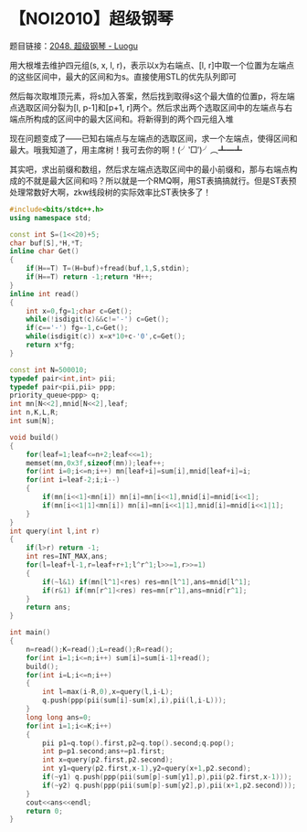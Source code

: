 # 【NOI2010】超级钢琴

题目链接：[2048. 超级钢琴  -  Luogu](https://www.luogu.org/problemnew/show/P2048)

用大根堆去维护四元组(s, x, l, r)，表示以x为右端点、\[l, r\]中取一个位置为左端点的这些区间中，最大的区间和为s。直接使用STL的优先队列即可

然后每次取堆顶元素，将s加入答案，然后找到取得s这个最大值的位置p，将左端点选取区间分裂为\[l, p-1\]和\[p+1, r\]两个。然后求出两个选取区间中的左端点与右端点所构成的区间中的最大区间和。将新得到的两个四元组入堆

现在问题变成了——已知右端点与左端点的选取区间，求一个左端点，使得区间和最大。哦我知道了，用主席树！我可去你的啊！(╯‵□′)╯︵┻━┻

其实吧，求出前缀和数组，然后求左端点选取区间中的最小前缀和，那与右端点构成的不就是最大区间和吗？所以就是一个RMQ啊，用ST表搞搞就行。但是ST表预处理常数好大啊，zkw线段树的实际效率比ST表快多了！

```cpp
#include<bits/stdc++.h>
using namespace std;

const int S=(1<<20)+5;
char buf[S],*H,*T;
inline char Get()
{
    if(H==T) T=(H=buf)+fread(buf,1,S,stdin);
    if(H==T) return -1;return *H++;
}
inline int read()
{
    int x=0,fg=1;char c=Get();
    while(!isdigit(c)&&c!='-') c=Get();
    if(c=='-') fg=-1,c=Get();
    while(isdigit(c)) x=x*10+c-'0',c=Get();
    return x*fg;
}

const int N=500010;
typedef pair<int,int> pii;
typedef pair<pii,pii> ppp;
priority_queue<ppp> q;
int mn[N<<2],mnid[N<<2],leaf;
int n,K,L,R;
int sum[N];

void build()
{
    for(leaf=1;leaf<=n+2;leaf<<=1);
    memset(mn,0x3f,sizeof(mn));leaf++;
    for(int i=0;i<=n;i++) mn[leaf+i]=sum[i],mnid[leaf+i]=i;
    for(int i=leaf-2;i;i--)
    {
        if(mn[i<<1]<mn[i]) mn[i]=mn[i<<1],mnid[i]=mnid[i<<1];
        if(mn[i<<1|1]<mn[i]) mn[i]=mn[i<<1|1],mnid[i]=mnid[i<<1|1];
    }
}
int query(int l,int r)
{
    if(l>r) return -1;
    int res=INT_MAX,ans;
    for(l=leaf+l-1,r=leaf+r+1;l^r^1;l>>=1,r>>=1)
    {
        if(~l&1) if(mn[l^1]<res) res=mn[l^1],ans=mnid[l^1];
        if(r&1) if(mn[r^1]<res) res=mn[r^1],ans=mnid[r^1];
    }
    return ans;
}

int main()
{
    n=read();K=read();L=read();R=read();
    for(int i=1;i<=n;i++) sum[i]=sum[i-1]+read();
    build();
    for(int i=L;i<=n;i++)
    {
        int l=max(i-R,0),x=query(l,i-L);
        q.push(ppp(pii(sum[i]-sum[x],i),pii(l,i-L)));
    }
    long long ans=0;
    for(int i=1;i<=K;i++)
    {
        pii p1=q.top().first,p2=q.top().second;q.pop();
        int p=p1.second;ans+=p1.first;
        int x=query(p2.first,p2.second);
        int y1=query(p2.first,x-1),y2=query(x+1,p2.second);
        if(~y1) q.push(ppp(pii(sum[p]-sum[y1],p),pii(p2.first,x-1)));
        if(~y2) q.push(ppp(pii(sum[p]-sum[y2],p),pii(x+1,p2.second)));
    }
    cout<<ans<<endl;
    return 0;
}
```


